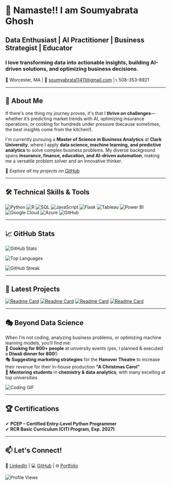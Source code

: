 # 🚀 **Namaste!! I am Soumyabrata Ghosh**  
## **Data Enthusiast | AI Practitioner | Business Strategist | Educator**  
### **I love transforming data into actionable insights, building AI-driven solutions, and optimizing business decisions.**  

📍 Worcester, MA | 📧 [soumyabrata11411@gmail.com](mailto:soumyabrata11411@gmail.com) | 📞 508-353-8921  

---

## 🌟 **About Me**  
If there's one thing my journey proves, it's that I **thrive on challenges**—whether it’s predicting market trends with AI, optimizing insurance operations, or cooking for hundreds under pressure (because sometimes, the best insights come from the kitchen!).  

I'm currently pursuing a **Master of Science in Business Analytics** at **Clark University**, where I apply **data science, machine learning, and predictive analytics** to solve complex business problems. My diverse background spans **insurance, finance, education, and AI-driven automation**, making me a versatile problem solver and an innovative thinker.  

🔗 *Explore all my projects on [GitHub](https://github.com/SoGhosh719)*  

---

## 🛠️ **Technical Skills & Tools**  

![Python](https://img.shields.io/badge/-Python-3776AB?style=flat&logo=python&logoColor=white)
![R](https://img.shields.io/badge/-R-276DC3?style=flat&logo=r&logoColor=white)
![SQL](https://img.shields.io/badge/-SQL-4479A1?style=flat&logo=mysql&logoColor=white)
![JavaScript](https://img.shields.io/badge/-JavaScript-F7DF1E?style=flat&logo=javascript&logoColor=black)
![Flask](https://img.shields.io/badge/-Flask-000000?style=flat&logo=flask&logoColor=white)
![Tableau](https://img.shields.io/badge/-Tableau-E97627?style=flat&logo=tableau&logoColor=white)
![Power BI](https://img.shields.io/badge/-Power%20BI-F2C811?style=flat&logo=power-bi&logoColor=black)
![Google Cloud](https://img.shields.io/badge/-Google%20Cloud-4285F4?style=flat&logo=google-cloud&logoColor=white)
![Azure](https://img.shields.io/badge/-Microsoft%20Azure-0078D4?style=flat&logo=microsoft-azure&logoColor=white)
![GitHub](https://img.shields.io/badge/-GitHub-181717?style=flat&logo=github&logoColor=white)

---

## 📈 **GitHub Stats**  

![GitHub Stats](https://github-readme-stats.vercel.app/api?username=SoGhosh719&show_icons=true&theme=radical)

![Top Languages](https://github-readme-stats.vercel.app/api/top-langs/?username=SoGhosh719&layout=compact)

![GitHub Streak](https://github-readme-streak-stats.vercel.app/?user=SoGhosh719&theme=radical)

---

## 📌 **Latest Projects**  

[![Readme Card](https://github-readme-stats.vercel.app/api/pin/?username=SoGhosh719&repo=Hospital-Readmission-Analysis)](https://github.com/SoGhosh719/Hospital-Readmission-Analysis)
[![Readme Card](https://github-readme-stats.vercel.app/api/pin/?username=SoGhosh719&repo=AI-Job-Application-Assistant)](https://github.com/SoGhosh719/AI-Job-Application-Assistant)
[![Readme Card](https://github-readme-stats.vercel.app/api/pin/?username=SoGhosh719&repo=Automated-Resume-Customization)](https://github.com/SoGhosh719/Automated-Resume-Customization)
[![Readme Card](https://github-readme-stats.vercel.app/api/pin/?username=SoGhosh719&repo=Supply-Chain-Management-System-of-Walmart)](https://github.com/SoGhosh719/Supply-Chain-Management-System-of-Walmart)

---

## 🎭 **Beyond Data Science**  
When I’m not coding, analyzing business problems, or optimizing machine learning models, you’ll find me:  
🍳 **Cooking for 800+ people** at university events (yes, I planned & executed a **Diwali dinner for 800**!)  
🎭 **Suggesting marketing strategies** for the **Hanover Theatre** to increase their revenue for their in-house production **"A Christmas Carol"**  
📖 **Mentoring students** in **chemistry & data analytics**, with many excelling at top universities  

![Coding GIF](https://media.giphy.com/media/Y4ak9Ki2GZCbJxAnJD/giphy.gif)

---

## 🏆 **Certifications**
✔ **PCEP – Certified Entry-Level Python Programmer**  
✔ **RCR Basic Curriculum (CITI Program, Exp. 2027)**  

---

## 📫 **Let's Connect!**
💼 [LinkedIn](https://www.linkedin.com/in/soumyabrata-ghosh-205673290/) | 💻 [GitHub](https://github.com/SoGhosh719) | 🌐 [Portfolio](https://soghosh719.github.io/Soumya_Portfolio/#home)  

![Profile Views](https://komarev.com/ghpvc/?username=SoGhosh719&color=brightgreen)

